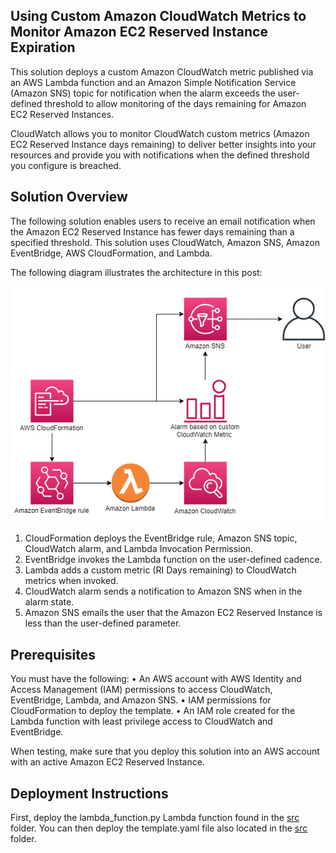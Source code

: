 ## Using Custom Amazon CloudWatch Metrics to Monitor Amazon EC2 Reserved Instance Expiration

This solution deploys a custom Amazon CloudWatch metric published via an AWS Lambda function and an Amazon Simple Notification Service (Amazon SNS) topic for notification when the alarm exceeds the user-defined threshold to allow monitoring of the days remaining for Amazon EC2 Reserved Instances.

CloudWatch allows you to monitor CloudWatch custom metrics (Amazon EC2 Reserved Instance days remaining) to deliver better insights into your resources and provide you with notifications when the defined threshold you configure is breached.

## Solution Overview
The following solution enables users to receive an email notification when the Amazon EC2 Reserved Instance has fewer days remaining than a specified threshold. This solution uses CloudWatch, Amazon SNS, Amazon EventBridge, AWS CloudFormation, and Lambda.

The following diagram illustrates the architecture in this post:

<p align='center'>
	<img src='img/0_SolutionArchitecture.png' alt='Solution Architecture Diagram'/>
</p>

1.	CloudFormation deploys the EventBridge rule, Amazon SNS topic, CloudWatch alarm, and Lambda Invocation Permission.
2.	EventBridge invokes the Lambda function on the user-defined cadence.
3.	Lambda adds a custom metric (RI Days remaining) to CloudWatch metrics when invoked.
4.	CloudWatch alarm sends a notification to Amazon SNS when in the alarm state.
5.	Amazon SNS emails the user that the Amazon EC2 Reserved Instance is less than the user-defined parameter.

## Prerequisites

You must have the following:
	•	An AWS account with AWS Identity and Access Management (IAM) permissions to access CloudWatch, EventBridge, Lambda, and Amazon SNS.
	•	IAM permissions for CloudFormation to deploy the template.
	•	An IAM role created for the Lambda function with least privilege access to CloudWatch and EventBridge.

When testing, make sure that you deploy this solution into an AWS account with an active Amazon EC2 Reserved Instance.

## Deployment Instructions
First, deploy the lambda_function.py Lambda function found in the <a href="https://github.com/aws-samples/aws-cloud-operation-samples/tree/main/monitoring-expiring-aws-reserved-instances/src">src</a> folder. You can then deploy the template.yaml file also located in the <a href="https://github.com/aws-samples/aws-cloud-operation-samples/tree/main/monitoring-expiring-aws-reserved-instances/src">src</a> folder.
